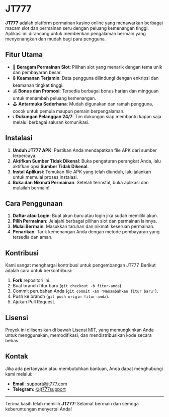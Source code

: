 # JT777

**JT777** adalah platform permainan kasino online yang menawarkan berbagai macam slot dan permainan seru dengan peluang kemenangan tinggi. Aplikasi ini dirancang untuk memberikan pengalaman bermain yang menyenangkan dan mudah bagi para pengguna.

## Fitur Utama

- 🎰 **Beragam Permainan Slot**: Pilihan slot yang menarik dengan tema unik dan pembayaran besar.
- 🔒 **Keamanan Terjamin**: Data pengguna dilindungi dengan enkripsi dan keamanan tingkat tinggi.
- 💰 **Bonus dan Promosi**: Tersedia berbagai bonus harian dan mingguan untuk menambah peluang kemenangan.
- 🕹️ **Antarmuka Sederhana**: Mudah digunakan dan ramah pengguna, cocok untuk pemula maupun pemain berpengalaman.
- 📞 **Dukungan Pelanggan 24/7**: Tim dukungan siap membantu kapan saja melalui berbagai saluran komunikasi.

## Instalasi

1. **Unduh JT777 APK**: Pastikan Anda mendapatkan file APK dari sumber terpercaya.
2. **Aktifkan Sumber Tidak Dikenal**: Buka pengaturan perangkat Anda, lalu aktifkan opsi **Sumber Tidak Dikenal**.
3. **Instal Aplikasi**: Temukan file APK yang telah diunduh, lalu jalankan untuk memulai proses instalasi.
4. **Buka dan Nikmati Permainan**: Setelah terinstal, buka aplikasi dan mulailah bermain!

## Cara Penggunaan

1. **Daftar atau Login**: Buat akun baru atau login jika sudah memiliki akun.
2. **Pilih Permainan**: Jelajahi berbagai pilihan slot dan permainan lainnya.
3. **Mulai Bermain**: Masukkan taruhan dan nikmati keseruan permainan.
4. **Penarikan**: Tarik kemenangan Anda dengan metode pembayaran yang tersedia dan aman.

## Kontribusi

Kami sangat menghargai kontribusi untuk pengembangan JT777. Berikut adalah cara untuk berkontribusi:

1. **Fork** repositori ini.
2. Buat branch fitur baru (`git checkout -b fitur-anda`).
3. Commit perubahan Anda (`git commit -am 'Menambahkan fitur baru'`).
4. Push ke branch (`git push origin fitur-anda`).
5. Ajukan Pull Request.

## Lisensi

Proyek ini dilisensikan di bawah [Lisensi MIT](LICENSE), yang memungkinkan Anda untuk menggunakan, memodifikasi, dan mendistribusikan kode secara bebas.

## Kontak

Jika ada pertanyaan atau membutuhkan bantuan, Anda dapat menghubungi kami melalui:

- **Email**: support@jt777.com
- **Telegram**: [@jt777support](https://t.me/jt777support)

---

Terima kasih telah memilih **JT777**! Selamat bermain dan semoga keberuntungan menyertai Anda!
